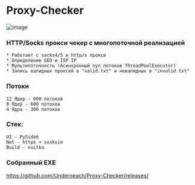 # Proxy-Checker

![image](https://github.com/Underneach/Proxy-Checker/assets/137613889/cc51b568-839d-4fda-b81a-d984086caca7)


### HTTP/Socks прокси чекер с многопоточной реализацией

    * Работает с socks4/5 и http/s прокси
    * Определение GEO и ISP IP
    * Мультипоточность (Асинхронный пул потоков ThreadPoolExecutor)
    * Запись валидных проксей в "valid.txt" и невалидных в "invalid.txt"

### Потоки
    12 Ядер - 800 потоков
    8 Ядер - 600 потоков
    4 Ядра - 300 потоков

### Стек:
    UI - PySide6
    Net - httpx + sosksio
    Build - nuitka
    

### Собранный EXE
https://github.com/Underneach/Proxy-Checker/releases/
